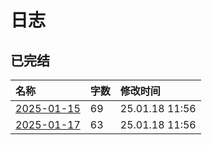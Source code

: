 # 日志

## 已完结

|名称|字数|修改时间|
|:-|:-|:-|
|[2025-01-15](2025-01-15.md)|69|25.01.18 11:56|
|[2025-01-17](2025-01-17.md)|63|25.01.18 11:56|
